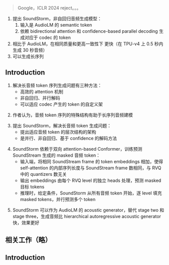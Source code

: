 > Google，ICLR 2024 reject。。。
<!-- 翻译 & 理解 -->
<!-- We present SoundStorm, a model for efficient, non-autoregressive audio generation. Sound- Storm receives as input the semantic tokens of AudioLM, and relies on bidirectional attention and confidence-based parallel decoding to gen- erate the tokens of a neural audio codec. Com- pared to the autoregressive generation approach of AudioLM, our model produces audio of the same quality and with higher consistency in voice and acoustic conditions, while being two orders of magnitude faster. SoundStorm gen- erates 30 seconds of audio in 0.5 seconds on a TPU-v4. We demonstrate the ability of our model to scale audio generation to longer se- quences by synthesizing high-quality, natural di- alogue segments, given a transcript annotated with speaker turns and a short prompt with the speakers’ voices. -->
1. 提出 SoundStorm，非自回归音频生成模型：
    1. 输入是 AudioLM 的 semantic token
    2. 依赖 bidirectional attention 和 confidence-based parallel decoding 生成对应于 codec 的 token
2. 相比于 AudioLM，在相同质量和更高一致性下 更快（在 TPU-v4 上 0.5 秒内生成 30 秒音频）
3. 可以生成长序列

## Introduction
<!-- The problem of generating long audio token sequences can be addressed by at least three orthogonal approaches, or a combination thereof: i) efficient attention mechanisms (Kitaev et al., 2020; Choromanski et al., 2021; Xiong et al., 2021; Hawthorne et al., 2022), ii) non-autoregressive, parallel decoding schemes (Gu et al., 2017; Ghazvininejad et al., 2019; Chang et al., 2022), iii) custom architectures adapted to the special structure of the tokens produced by neural audio codecs (Kreuk et al., 2022; Wang et al., 2023; Lee et al., 2022). However, in the context of modeling the token sequence of neural audio codecs, either unconditionally or based on weak conditioning such as text, the efficient generation of long, high-quality audio segments remains an open problem. -->
1. 解决长音频 token 序列生成问题有三种方法：
    + 高效的 attention 机制
    + 非自回归、并行解码
    + 可以适应 codec 产生的 token 的自定义架
<!-- We believe that it is the special structure of the audio token sequence that holds the most promise for future advances in long-sequence audio modeling. Concretely, both Sound- Stream (Zeghidour et al., 2022) and EnCodec (De ́fossez et al., 2022) rely on Residual Vector Quantization (RVQ), where each compressed audio frame is quantized by a series of quantizers, with each quantizer operating on the residual of the previous one, and the number of quantizers control- ling the overall bitrate. This induces a hierarchical token structure, where tokens from finer RVQ levels contribute less to the perceptual quality, allowing for efficient factor- izations and approximations of the joint distribution of the token sequence. Hence, the models and decoding schemes should take this special structure of the input into account for efficient training and inference. -->
2. 作者认为，音频 token 序列的特殊结构有助于长序列音频建模
<!-- In this work, we present SoundStorm, a method for ef- ficient and high-quality audio generation. SoundStorm addresses the problem of generating long audio token se- quences by relying on: i) an architecture adapted to the hierarchical structure of the audio tokens, ii) a parallel, non-autoregressive, confidence-based decoding scheme in- spired by MaskGIT (Chang et al., 2022) for residual vector- quantized token sequences. -->
3. 提出 SoundStorm，解决长音频 token 生成问题：
    + 提出适应音频 token 的层次结构的架构
    + 是并行、非自回归、基于 confidence 的解码方法
<!-- SoundStorm relies on a bidirectional attention-based Con- former (Gulati et al., 2020) that is trained to predict masked audio tokens produced by SoundStream given a condition- ing signal such as the semantic tokens of AudioLM (Borsos et al., 2022). On the input side, it sums up the embeddings of the tokens corresponding to the same SoundStream frame, such that the internal sequence length for the self-attention is identical to the number of SoundStream frames, and in- dependent of the number of quantizers in the RVQ. The output embeddings are then processed by separate heads per RVQ level to predict the masked target tokens. At inference time, given the conditioning signal, SoundStorm starts with all audio tokens masked out, and fills in the masked tokens RVQ level-by-level over several iterations, predicting multi- ple tokens in parallel during a single iteration within a level. To support this inference scheme, we propose a masking scheme for training that mimics the inference procedure. -->
4. SoundStorm 依赖于双向 attention-based Conformer，训练预测 SoundStream 生成的 masked 音频 token：
    + 输入端，将相同 SoundStream frame 的 token embeddings 相加，使得 self-attention 的内部序列长度与 SoundStream frame 数相同，与 RVQ 中的 quantizers 数无关
    + 输出 embeddings 由每个 RVQ level 的独立 heads 处理，预测 masked 目标 tokens
    + 推理时，给定条件，SoundStorm 从所有音频 token 开始，逐 level 填充 masked tokens，并行预测多个 token
<!-- We demonstrate that SoundStorm can serve as AudioLM’s acoustic generator, replacing both AudioLM’s stage two (coarse acoustic model) and stage three (fine acoustic model). SoundStorm produces audio two orders of mag- nitude faster than AudioLM’s hierarchical autoregressive acoustic generator with matching quality and improved con- sistency in terms of speaker identity and acoustic condi- tions. Furthermore, we show that SoundStorm, coupled with the text-to-semantic modeling stage of SPEAR-TTS (Kharitonov et al., 2023), can synthesize high-quality, nat- ural dialogues, allowing one to control the spoken content (via transcripts), speaker voices (via short voice prompts) and speaker turns (via transcript annotations). When synthe- sizing dialogues of 30 seconds, we measure a runtime of 2 seconds on a single TPU-v4 (Jouppi et al., 2023). -->
5. SoundStorm 可以作为 AudioLM 的 acoustic generator，替代 stage two 和 stage three，生成音频比 hierarchical autoregressive acoustic generator 快，效果更好

## 相关工作（略）

## Introduction
